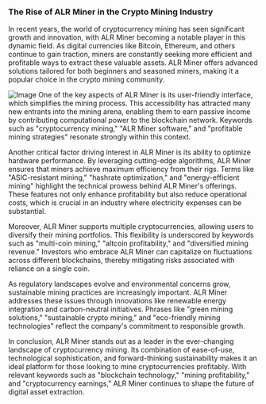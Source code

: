 ### The Rise of ALR Miner in the Crypto Mining Industry

In recent years, the world of cryptocurrency mining has seen significant growth and innovation, with ALR Miner becoming a notable player in this dynamic field. As digital currencies like Bitcoin, Ethereum, and others continue to gain traction, miners are constantly seeking more efficient and profitable ways to extract these valuable assets. ALR Miner offers advanced solutions tailored for both beginners and seasoned miners, making it a popular choice in the crypto mining community.


![Image](https://github.com/user-attachments/assets/31692037-0104-4703-abd1-696b6a7dd41b)
One of the key aspects of ALR Miner is its user-friendly interface, which simplifies the mining process. This accessibility has attracted many new entrants into the mining arena, enabling them to earn passive income by contributing computational power to the blockchain network. Keywords such as "cryptocurrency mining," "ALR Miner software," and "profitable mining strategies" resonate strongly within this context.

Another critical factor driving interest in ALR Miner is its ability to optimize hardware performance. By leveraging cutting-edge algorithms, ALR Miner ensures that miners achieve maximum efficiency from their rigs. Terms like "ASIC-resistant mining," "hashrate optimization," and "energy-efficient mining" highlight the technical prowess behind ALR Miner's offerings. These features not only enhance profitability but also reduce operational costs, which is crucial in an industry where electricity expenses can be substantial.

Moreover, ALR Miner supports multiple cryptocurrencies, allowing users to diversify their mining portfolios. This flexibility is underscored by keywords such as "multi-coin mining," "altcoin profitability," and "diversified mining revenue." Investors who embrace ALR Miner can capitalize on fluctuations across different blockchains, thereby mitigating risks associated with reliance on a single coin.

As regulatory landscapes evolve and environmental concerns grow, sustainable mining practices are increasingly important. ALR Miner addresses these issues through innovations like renewable energy integration and carbon-neutral initiatives. Phrases like "green mining solutions," "sustainable crypto mining," and "eco-friendly mining technologies" reflect the company's commitment to responsible growth.

In conclusion, ALR Miner stands out as a leader in the ever-changing landscape of cryptocurrency mining. Its combination of ease-of-use, technological sophistication, and forward-thinking sustainability makes it an ideal platform for those looking to mine cryptocurrencies profitably. With relevant keywords such as "blockchain technology," "mining profitability," and "cryptocurrency earnings," ALR Miner continues to shape the future of digital asset extraction.